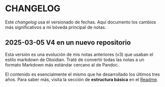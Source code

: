 # CHANGELOG
Este *changelog* usa el versionado de fechas. Aquí documento los cambios más significativos a mi bóveda principal de notas.

## 2025-03-05 V4 en un nuevo repositorio

Esta versión es una evolución de mis notas anteriores (v3) que usaban el estilo markdown de Obsidian. Traté de convertir todas las notas a un formato Markdown más estándar cercano al de Pandoc.

El contenido es esencialmente el mismo que he desarrollado los últimos tres años. Para saber más, visita la sección de **estructura básica** en el [Readme](README.md#estructura-basica).

